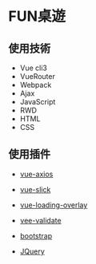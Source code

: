 # FUN桌遊

## 使用技術

* Vue cli3
* VueRouter
* Webpack 
* Ajax
* JavaScript
* RWD
* HTML
* CSS

## 使用插件

* [vue-axios](https://github.com/imcvampire/vue-axios#readme)

* [vue-slick](https://github.com/staskjs/vue-slick#readme)

* [vue-loading-overlay](https://github.com/ankurk91/vue-loading-overlay)

* [vee-validate](https://logaretm.github.io/vee-validate/)

* [bootstrap](https://getbootstrap.com/)

* [JQuery](https://jquery.com/)
